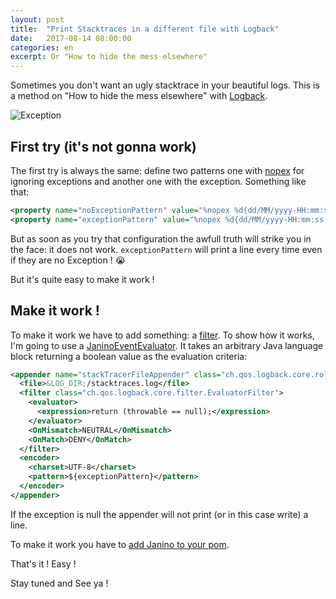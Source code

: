```yaml
---
layout: post
title:  "Print Stacktraces in a different file with Logback"
date:   2017-08-14 08:00:00
categories: en
excerpt: Or "How to hide the mess elsewhere"
---
```


Sometimes you don't want an ugly stacktrace in your beautiful logs. This is a method on "How to hide the mess elsewhere" with [Logback](https://logback.qos.ch/).

![Exception]({{site.url}}/assets/exception.png)

## First try (it's not gonna work)

The first try is always the same: define two patterns one with [nopex](https://logback.qos.ch/manual/layouts.html#nopex) for ignoring exceptions and another one with the exception. Something like that:

```xml
<property name="noExceptionPattern" value="%nopex %d{dd/MM/yyyy-HH:mm:ss.SSS} [%thread] %-5level %logger{36}:%L - %msg%n" />
<property name="exceptionPattern" value="%nopex %d{dd/MM/yyyy-HH:mm:ss.SSS} [%thread] %-5level %logger{36}:%L - %xException{full}%n" />
```

But as soon as you try that configuration the awfull truth will strike you in the face: it does not work. `exceptionPattern` will print a line every time even if they are no Exception ! :sob:

But it's quite easy to make it work !

## Make it work !

To make it work we have to add something: a [filter](https://logback.qos.ch/manual/filters.html). To show how it works, I'm going to use a [JaninoEventEvaluator](https://logback.qos.ch/manual/filters.html#JaninoEventEvaluator). It takes an arbitrary Java language block returning a boolean value as the evaluation criteria:


```xml
<appender name="stackTracerFileAppender" class="ch.qos.logback.core.rolling.RollingFileAppender">
  <file>&LOG_DIR;/stacktraces.log</file>
  <filter class="ch.qos.logback.core.filter.EvaluatorFilter">
    <evaluator>
      <expression>return (throwable == null);</expression>
    </evaluator>
    <OnMismatch>NEUTRAL</OnMismatch>
    <OnMatch>DENY</OnMatch>
  </filter>
  <encoder>
    <charset>UTF-8</charset>
    <pattern>${exceptionPattern}</pattern>
  </encoder>
</appender>
```

If the exception is null the appender will not print (or in this case write) a line.

To make it work you have to [add Janino to your pom](https://logback.qos.ch/setup.html#janino).

That's it ! Easy !

Stay tuned and See ya !
